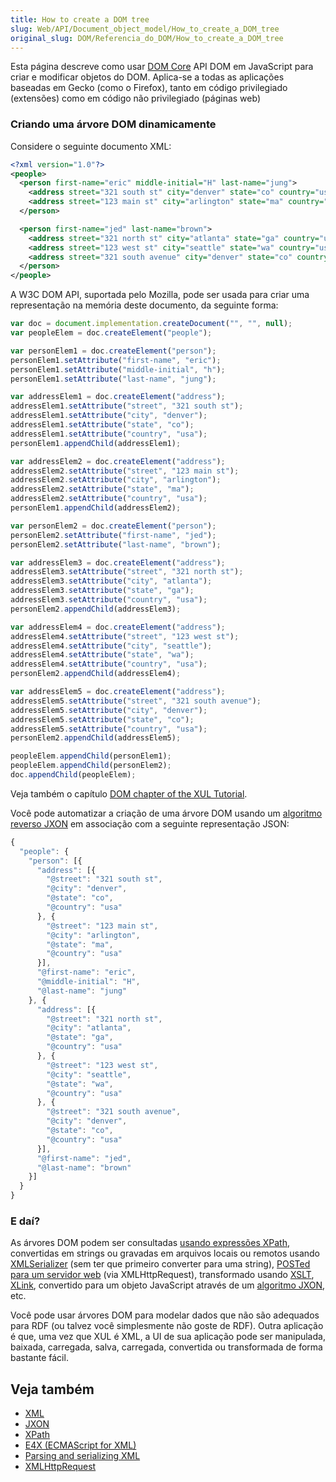 ```yaml
---
title: How to create a DOM tree
slug: Web/API/Document_object_model/How_to_create_a_DOM_tree
original_slug: DOM/Referencia_do_DOM/How_to_create_a_DOM_tree
---
```


Esta página descreve como usar [DOM Core](http://www.w3.org/TR/DOM-Level-3-Core/core.html) API DOM em JavaScript para criar e modificar objetos do DOM. Aplica-se a todas as aplicações baseadas em Gecko (como o Firefox), tanto em código privilegiado (extensões) como em código não privilegiado (páginas web)

### Criando uma árvore DOM dinamicamente

Considere o seguinte documento XML:

```xml
<?xml version="1.0"?>
<people>
  <person first-name="eric" middle-initial="H" last-name="jung">
    <address street="321 south st" city="denver" state="co" country="usa"/>
    <address street="123 main st" city="arlington" state="ma" country="usa"/>
  </person>

  <person first-name="jed" last-name="brown">
    <address street="321 north st" city="atlanta" state="ga" country="usa"/>
    <address street="123 west st" city="seattle" state="wa" country="usa"/>
    <address street="321 south avenue" city="denver" state="co" country="usa"/>
  </person>
</people>
```

A W3C DOM API, suportada pelo Mozilla, pode ser usada para criar uma representação na memória deste documento, da seguinte forma:

```js
var doc = document.implementation.createDocument("", "", null);
var peopleElem = doc.createElement("people");

var personElem1 = doc.createElement("person");
personElem1.setAttribute("first-name", "eric");
personElem1.setAttribute("middle-initial", "h");
personElem1.setAttribute("last-name", "jung");

var addressElem1 = doc.createElement("address");
addressElem1.setAttribute("street", "321 south st");
addressElem1.setAttribute("city", "denver");
addressElem1.setAttribute("state", "co");
addressElem1.setAttribute("country", "usa");
personElem1.appendChild(addressElem1);

var addressElem2 = doc.createElement("address");
addressElem2.setAttribute("street", "123 main st");
addressElem2.setAttribute("city", "arlington");
addressElem2.setAttribute("state", "ma");
addressElem2.setAttribute("country", "usa");
personElem1.appendChild(addressElem2);

var personElem2 = doc.createElement("person");
personElem2.setAttribute("first-name", "jed");
personElem2.setAttribute("last-name", "brown");

var addressElem3 = doc.createElement("address");
addressElem3.setAttribute("street", "321 north st");
addressElem3.setAttribute("city", "atlanta");
addressElem3.setAttribute("state", "ga");
addressElem3.setAttribute("country", "usa");
personElem2.appendChild(addressElem3);

var addressElem4 = doc.createElement("address");
addressElem4.setAttribute("street", "123 west st");
addressElem4.setAttribute("city", "seattle");
addressElem4.setAttribute("state", "wa");
addressElem4.setAttribute("country", "usa");
personElem2.appendChild(addressElem4);

var addressElem5 = doc.createElement("address");
addressElem5.setAttribute("street", "321 south avenue");
addressElem5.setAttribute("city", "denver");
addressElem5.setAttribute("state", "co");
addressElem5.setAttribute("country", "usa");
personElem2.appendChild(addressElem5);

peopleElem.appendChild(personElem1);
peopleElem.appendChild(personElem2);
doc.appendChild(peopleElem);
```

Veja também o capítulo [DOM chapter of the XUL Tutorial](/en/XUL_Tutorial/Document_Object_Model).

Você pode automatizar a criação de uma árvore DOM usando um [algoritmo reverso JXON](/en/JXON#JXON_reverse_algorithms) em associação com a seguinte representação JSON:

```js
{
  "people": {
    "person": [{
      "address": [{
        "@street": "321 south st",
        "@city": "denver",
        "@state": "co",
        "@country": "usa"
      }, {
        "@street": "123 main st",
        "@city": "arlington",
        "@state": "ma",
        "@country": "usa"
      }],
      "@first-name": "eric",
      "@middle-initial": "H",
      "@last-name": "jung"
    }, {
      "address": [{
        "@street": "321 north st",
        "@city": "atlanta",
        "@state": "ga",
        "@country": "usa"
      }, {
        "@street": "123 west st",
        "@city": "seattle",
        "@state": "wa",
        "@country": "usa"
      }, {
        "@street": "321 south avenue",
        "@city": "denver",
        "@state": "co",
        "@country": "usa"
      }],
      "@first-name": "jed",
      "@last-name": "brown"
    }]
  }
}
```

### E daí?

As árvores DOM podem ser consultadas [usando expressões XPath](/en/Using_XPath), convertidas em strings ou gravadas em arquivos locais ou remotos usando [XMLSerializer](/en/Parsing_and_serializing_XML) (sem ter que primeiro converter para uma string), [POSTed para um servidor web](/en/DOM/XMLHttpRequest) (via XMLHttpRequest), transformado usando [XSLT](/en/XSLT), [XLink](/en/XLink), convertido para um objeto JavaScript através de um [algoritmo JXON](/en/JXON), etc.

Você pode usar árvores DOM para modelar dados que não são adequados para RDF (ou talvez você simplesmente não goste de RDF). Outra aplicação é que, uma vez que XUL é XML, a UI de sua aplicação pode ser manipulada, baixada, carregada, salva, carregada, convertida ou transformada de forma bastante fácil.

## Veja também

- [XML](/en/XML)
- [JXON](/en/JXON)
- [XPath](/en/XPath)
- [E4X (ECMAScript for XML)](/en/E4X)
- [Parsing and serializing XML](/en/Parsing_and_serializing_XML)
- [XMLHttpRequest](/en/DOM/XMLHttpRequest)
